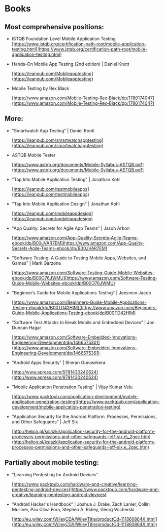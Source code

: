 # Books

## Most comprehensive positions:

* ISTQB Foundation Level Mobile Application Testing [https://www.istqb.org/certification-path-root/mobile-application-testing.html](https://www.istqb.org/certification-path-root/mobile-application-testing.html) 
* Hands-On Mobile App Testing (2nd edition) \| Daniel Knott

  [https://leanpub.com/Mobileapptesting](https://leanpub.com/Mobileapptesting)

* Mobile Testing by Rex Black

  [https://www.amazon.com/Mobile-Testing-Rex-Black/dp/1780174047](https://www.amazon.com/Mobile-Testing-Rex-Black/dp/1780174047)

## More:

* "Smartwatch App Testing" \| Daniel Knott

  [https://leanpub.com/smartwatchapptesting](https://leanpub.com/smartwatchapptesting)

* ASTQB Mobile Tester

  [https://www.astqb.org/documents/Mobile-Syllabus-ASTQB.pdf](https://www.astqb.org/documents/Mobile-Syllabus-ASTQB.pdf)

* "Tap Into Mobile Application Testing" \| Jonathan Kohl

  [https://leanpub.com/testmobileapps](https://leanpub.com/testmobileapps)

* "Tap Into Mobile Application Design" \| Jonathan Kohl

  [https://leanpub.com/mobileappdesign](https://leanpub.com/mobileappdesign)  

* "App Quality: Secrets for Agile App Teams" \| Jason Arbon

  [https://www.amazon.com/App-Quality-Secrets-Agile-Teams-ebook/dp/B00JVAR7EM](https://www.amazon.com/App-Quality-Secrets-Agile-Teams-ebook/dp/B00JVAR7EM)

* "Software Testing: A Guide to Testing Mobile Apps, Websites, and Games" \| Mark Garzone

  [https://www.amazon.com/Software-Testing-Guide-Mobile-Websites-ebook/dp/B00O76JWMU](https://www.amazon.com/Software-Testing-Guide-Mobile-Websites-ebook/dp/B00O76JWMU)

* "Beginner’s Guide for Mobile Applications Testing" \| Jeesmon Jacob

  [https://www.amazon.com/Beginners-Guide-Mobile-Applications-Testing-ebook/dp/B00TD42HIM](https://www.amazon.com/Beginners-Guide-Mobile-Applications-Testing-ebook/dp/B00TD42HIM)

* "Software Test Attacks to Break Mobile and Embedded Devices" \| Jon Duncan Hagar

  [https://www.amazon.com/Software-Embedded-Innovations-Engineering-Development/dp/1466575301](https://www.amazon.com/Software-Embedded-Innovations-Engineering-Development/dp/1466575301)

* "Android Apps Security" \| Sheran Gunasekera

  [http://www.apress.com/9781430240624](http://www.apress.com/9781430240624)

* "Mobile Application Penetration Testing" \| Vijay Kumar Velu

  [https://www.packtpub.com/application-development/mobile-application-penetration-testing](https://www.packtpub.com/application-development/mobile-application-penetration-testing)

* "Application Security for the Android Platform. Processes, Permissions, and Other Safeguards" \| Jeff Six

  [http://helion.pl/ksiazki/application-security-for-the-android-platform-processes-permissions-and-other-safeguards-jeff-six,e\_2gec.htm](http://helion.pl/ksiazki/application-security-for-the-android-platform-processes-permissions-and-other-safeguards-jeff-six,e_2gec.htm)

## Partially about mobile testing:

* "Learning Pentesting for Android Devices"

  [https://www.packtpub.com/hardware-and-creative/learning-pentesting-android-devices](https://www.packtpub.com/hardware-and-creative/learning-pentesting-android-devices)

* "Android Hacker's Handbook" \| Joshua J. Drake, Zach Lanier, Collin Mulliner, Pau Oliva Fora, Stephen A. Ridley, Georg Wicherski

  [http://eu.wiley.com/WileyCDA/WileyTitle/productCd-111860864X.html](http://eu.wiley.com/WileyCDA/WileyTitle/productCd-111860864X.html)

